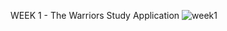 WEEK 1 - The Warriors Study Application
![week1](https://user-images.githubusercontent.com/90628819/182202265-f8770b34-87cf-4741-8804-095d7b95b761.png)

